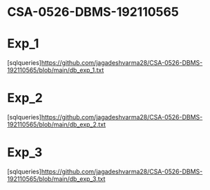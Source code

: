 # CSA-0526-DBMS-192110565

# Exp_1
[sqlqueries]https://github.com/jagadeshvarma28/CSA-0526-DBMS-192110565/blob/main/db_exp_1.txt

# Exp_2
[sqlqueries]https://github.com/jagadeshvarma28/CSA-0526-DBMS-192110565/blob/main/db_exp_2.txt

# Exp_3
[sqlqueries]https://github.com/jagadeshvarma28/CSA-0526-DBMS-192110565/blob/main/db_exp_3.txt
